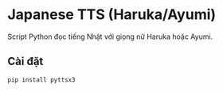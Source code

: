 # Japanese TTS (Haruka/Ayumi)
Script Python đọc tiếng Nhật với giọng nữ Haruka hoặc Ayumi.

## Cài đặt
```bash
pip install pyttsx3
